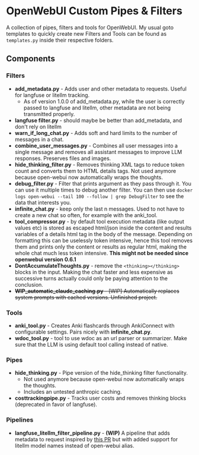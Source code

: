# OpenWebUI Custom Pipes & Filters

A collection of pipes, filters and tools for OpenWebUI. My usual goto templates to quickly create new Filters and Tools can be found as `templates.py` inside their respective folders.

## Components

### Filters

- **add_metadata.py** - Adds user and other metadata to requests. Useful for langfuse or litellm tracking.
    * As of version 1.0.0 of add_metadata.py, while the user is correctly passed to langfuse and litellm, other metadata are not being transmitted properly.
- **langfuse filter.py** - should maybe be better than add_metadata, and don't rely on litellm
- **warn_if_long_chat.py** - Adds soft and hard limits to the number of messages in a chat.
- **combine_user_messages.py** - Combines all user messages into a single message and removes all assistant messages to improve LLM responses. Preserves files and images.
- **hide_thinking_filter.py** - Removes thinking XML tags to reduce token count and converts them to HTML details tags. Not used anymore because open-webui now automatically wraps the thoughts.
- **debug_filter.py** - Filter that prints argument as they pass through it. You can use it multiple times to debug another filter. You can then use `docker logs open-webui --tail 100 --follow | grep DebugFilter` to see the data that interests you.
- **infinite_chat.py** - keep only the last n messages. Used to not have to create a new chat so often, for example with the anki_tool.
- **tool_compressor.py** - by default tool execution metadata (like output values etc) is stored as escaped html/json inside the content and results variables of a details html tag in the body of the message. Depending on formatting this can be uselessly token intensive, hence this tool removes them and prints only the content or results as regular html, making the whole chat much less token intensive. **This might not be needed since openwebui version 0.6.1**
- **DontAccumulateThoughts.py** - remove the `<thinking></thinking>` blocks in the input. Making the chat faster and less expensive as successive turns actually could only be paying attention to the conclusion.
- ~~**WIP_automatic_claude_caching.py**  - [WIP] Automatically replaces system prompts with cached versions. Unfinished project.~~

### Tools

- **anki_tool.py** - Creates Anki flashcards through AnkiConnect with configurable settings. Pairs nicely with **infinite_chat.py**.
- **wdoc_tool.py** - tool to use wdoc as an url parser or summarizer. Make sure that the LLM is using default tool calling instead of native.

### Pipes

- **hide_thinking.py** - Pipe version of the hide_thinking filter functionality.
    - Not used anymore because open-webui now automatically wraps the thoughts.
    - Includes an untested anthropic caching.
- **costtrackingpipe.py** - Tracks user costs and removes thinking blocks (deprecated in favor of langfuse).

### Pipelines

- **langfuse_litellm_filter_pipeline.py** - **(WIP)** A pipeline that adds metadata to request inspired by [this PR](https://github.com/open-webui/pipelines/pull/438) but with added support for litellm model names instead of open-webui alias.

